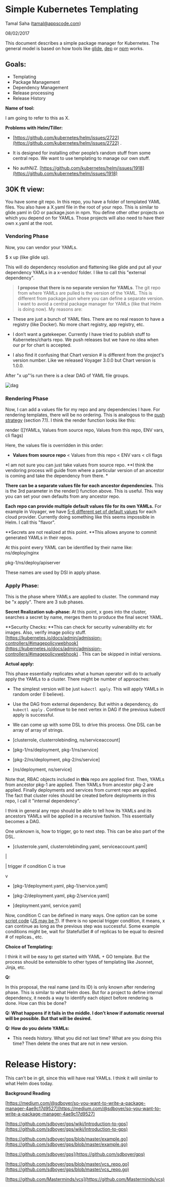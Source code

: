 # Simple Kubernetes Templating

Tamal Saha ([tamal@appscode.com](mailto:tamal@appscode.com))

08/02/2017

This document describes a simple package manager for Kubernetes. The general model is based on how tools like [glide](https://github.com/Masterminds/glide), [dep](https://github.com/golang/dep) or [npm](https://www.npmjs.com/) works. 

## Goals:

* Templating
* Package Management
* Dependency Management
* Release processing
* Release History

**Name of tool:**

I am going to refer to this as X. 

**Problems with Helm/Tiller:**

* [https://github.com/kubernetes/helm/issues/2722](https://github.com/kubernetes/helm/issues/2722) .

* It is designed for installing other people’s random stuff from some central repo. We want to use templating to manage our own stuff.

* No authN/Z. [https://github.com/kubernetes/helm/issues/1918](https://github.com/kubernetes/helm/issues/1918)

## 30K ft view:

You have some git repo. In this repo, you have a folder of templated YAML files. You also have a X.yaml file in the root of your repo. This is similar to glide.yaml in GO or package.json in npm. You define other other projects on which you depend on for YAMLs. Those projects will also need to have their own x.yaml at the root.

### Vendoring Phase

Now, you can vendor your YAMLs.

$ x up (like glide up).

This will do dependency resolution and flattening like glide and put all your dependency YAMLs in a x-vendor/ folder. I like to call this "external dependency". 

> **I propose that there is no separate version for YAMLs**. The git repo from where YAMLs are pulled is the version of the YAML. This is different from package.json where you can define a separate version. I want to avoid a central package manager for YAMLs (like that Helm is doing now).  My reasons are:

* These are just a bunch of YAML files. There are no real reason to have a registry (like Docker). No more chart registry, app registry, etc.

* I don’t want a gatekeeper. Currently I have tried to publish stuff to Kubernetes/charts repo. We push releases but we have no idea when our pr for chart is accepted.

* I also find it confusing that Chart version # is different from the project's version number. Like we released Voyager 3.0.0 but Chart version is 1.0.0.

After "x up"‘is run there is a clear DAG of YAML file groups.

![dag](/docs/images/proposal/dag.png)

### Rendering Phase

Now, I can add a values file for my repo and any dependencies I have. For rendering templates, there will be no ordering. This is analogous to the [push strategy](http://www.cs.usfca.edu/~parrt/papers/mvc.templates.pdf) (section 7.1).   I think the render function looks like this:

render ([]YAMLs, Values from source repo, Values from this repo, ENV vars, cli flags)

Here, the values file is overridden in this order:

* **Values from source repo** < Values from this repo < ENV vars < cli flags

*I am not sure you can just take values from source repo. **I think the vendoring process will guide from where a particular version of an ancestor is coming and take the dependency from there. *

**There can be a separate values file for each ancestor dependencies.** This is the 3rd parameter in the render() function above. This is useful. This way you can set your own defaults from any ancestor repo.

**Each repo can provide multiple default values file for its own YAMLs.** For example in Voyager, we have [5-6 different set of default values](https://github.com/appscode/voyager/tree/master/hack/deploy) for each cloud provider. Currently doing something like this seems impossible in Helm. I call this "flavor".

**Secrets are not realized at this point. **This allows anyone to commit generated YAMLs in their repos.

At this point every YAML can be identified by their name like:
ns/deploy/nginx

pkg-1/ns/deploy/apiserver

These names are used by DSl in apply phase.

### Apply Phase:

This is the phase where YAMLs are applied to cluster. The command may be "x apply". There are 3 sub phases. 

**Secret Realization sub-phase:** At this point, x goes into the cluster, searches a secret by name, merges them to produce the final secret YAML.

**Security Checks: **This can check for security vulnerability etc for images. Also, verify image policy stuff. [https://kubernetes.io/docs/admin/admission-controllers/#imagepolicywebhook](https://kubernetes.io/docs/admin/admission-controllers/#imagepolicywebhook) . This can be skipped in initial versions.

**Actual apply:**

This phase essentially replicates what a human operator will do to actually apply the YAMLs to a cluster. There might be number of approaches:

* The simplest version will be just `kubectl apply`. This will apply YAMLs in random order (I believe).

* Use the DAG from external dependency. But within a dependency, do `kubectl apply` . Continue to be next vertex in DAG if the previous kubectl apply is successful.

* We can come up with some DSL to drive this process. One DSL can be array of array of strings.

* [clusterrole, clusterrolebinding, ns/serviceaccount]

* [pkg-1/ns/deployment, pkg-1/ns/service]

* [pkg-2/ns/deployment, pkg-2/ns/service]

* [ns/deployment, ns/service]

Note that, RBAC objects included in **this** repo are applied first. Then, YAMLs from ancestor pkg-1 are applied. Then YAMLs from ancestor pkg-2 are applied. Finally deployments and services from current repo are applied. The fact that cluster roles should be created before deployments in this repo, I call it "internal dependency".

I think in general any repo should be able to tell how its YAMLs and its ancestors YAMLs will be applied in a recursive fashion. This essentially becomes a DAG. 

One unknown is, how to trigger, go to next step. This can be also part of the DSL.

* [clusterrole.yaml, clusterrolebinding.yaml, serviceaccount.yaml]

|

| trigger if condition C is true

v

* [pkg-1/deployment.yaml, pkg-1/service.yaml]

* [pkg-2/deployment.yaml, pkg-2/service.yaml]

* [deployment.yaml, service.yaml]

Now, condition C can be defined in many ways. One option can be some [script code](https://github.com/avelino/awesome-go#embeddable-scripting-languages) ([JS may be ?](https://github.com/robertkrimen/otto)). If there is no special trigger condition, it means, x can continue as long as the previous step was successful. Some example conditions might be, wait for StatefulSet # of replicas to be equal to desired # of replicas., etc.

**Choice of Templating:**

I think it will be easy to get started with YAML + GO template. But the process should be extensible to other types of templating like Jsonnet, Jinja, etc.

**Q:**

In this proposal, the real name (and its ID) is only known after rendering phase. This is similar to what Helm does. But for a project to define internal dependency, it needs a way to identify each object before rendering is done. How can this be done?

**Q: What happens if it fails in the middle. I don’t know if automatic reversal will be possible. But that will be desired.**

**Q: How do you delete YAMLs:**

* This needs history. What you did not last time? What are you doing this time? Then delete the ones that are not in new version.

# Release History:

This can’t be in git, since this will have real YAMLs. I think it will similar to what Helm does today.

**Background Reading**

[https://medium.com/@sdboyer/so-you-want-to-write-a-package-manager-4ae9c17d9527](https://medium.com/@sdboyer/so-you-want-to-write-a-package-manager-4ae9c17d9527) 

[https://github.com/sdboyer/gps/wiki/Introduction-to-gps](https://github.com/sdboyer/gps/wiki/Introduction-to-gps)

[https://github.com/sdboyer/gps/blob/master/example.go](https://github.com/sdboyer/gps/blob/master/example.go)

[https://github.com/sdboyer/gps](https://github.com/sdboyer/gps)

[https://github.com/sdboyer/gps/blob/master/vcs_repo.go](https://github.com/sdboyer/gps/blob/master/vcs_repo.go)

[https://github.com/Masterminds/vcs](https://github.com/Masterminds/vcs) 


